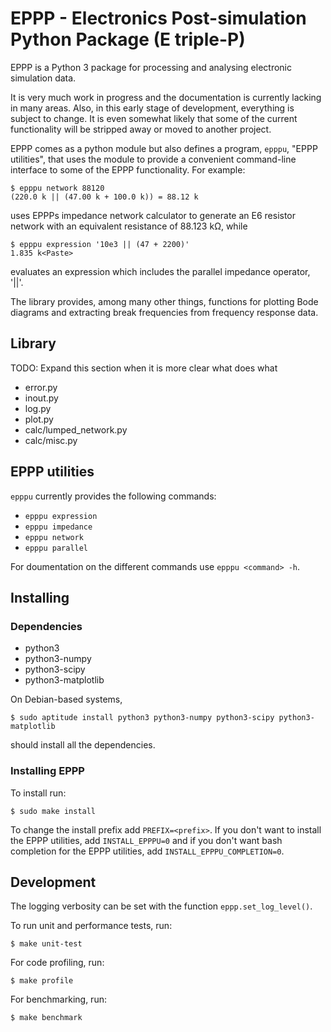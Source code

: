 # EPPP - Electronics Post-simulation Python Package (E triple-P)

EPPP is a Python 3 package for processing and analysing electronic simulation data.

It is very much work in progress and the documentation is currently lacking in many areas. Also, in this early stage of development, everything is subject to change. It is even somewhat likely that some of the current functionality will be stripped away or moved to another project.

EPPP comes as a python module but also defines a program, `epppu`, "EPPP utilities", that uses the module to provide a convenient command-line interface to some of the EPPP functionality. For example:

	$ epppu network 88120
	(220.0 k || (47.00 k + 100.0 k)) = 88.12 k

uses EPPPs impedance network calculator to generate an E6 resistor network with an equivalent resistance of 88.123 kΩ, while

	$ epppu expression '10e3 || (47 + 2200)'
	1.835 k<Paste>

evaluates an expression which includes the parallel impedance operator, '||'.

The library provides, among many other things, functions for plotting Bode diagrams and extracting break frequencies from frequency response data.

## Library
TODO: Expand this section when it is more clear what does what

- error.py
- inout.py
- log.py
- plot.py
- calc/lumped\_network.py
- calc/misc.py

## EPPP utilities
`epppu` currently provides the following commands:

- `epppu expression`
- `epppu impedance`
- `epppu network`
- `epppu parallel`

For doumentation on the different commands use
`epppu <command> -h`.

## Installing

### Dependencies
- python3
- python3-numpy
- python3-scipy
- python3-matplotlib

On Debian-based systems,

	$ sudo aptitude install python3 python3-numpy python3-scipy python3-matplotlib

should install all the dependencies.

### Installing EPPP
To install run:

	$ sudo make install

To change the install prefix add `PREFIX=<prefix>`. If you don't want to install the EPPP utilities, add `INSTALL_EPPPU=0` and if you don't want bash completion for the EPPP utilities, add `INSTALL_EPPPU_COMPLETION=0`.

## Development

The logging verbosity can be set with the function `eppp.set_log_level()`.

To run unit and performance tests, run:

	$ make unit-test

For code profiling, run:

	$ make profile

For benchmarking, run:

	$ make benchmark
